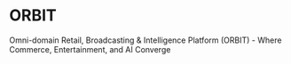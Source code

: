 # ORBIT
Omni-domain Retail, Broadcasting &amp; Intelligence Platform (ORBIT) - Where Commerce, Entertainment, and AI Converge
